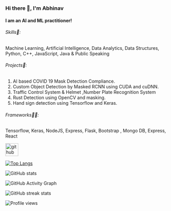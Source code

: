 ### Hi there 👋, I'm Abhinav
#### I am an AI and ML practitioner!

###### Skills📜:
 Machine Learning, Artificial Intelligence, Data Analytics, Data Structures, Python, C++, JavaScript, Java  & Public Speaking

###### Projects🤖:
1. AI based COVID 19 Mask Detection Compliance.      
2. Custom Object Detection by Masked RCNN using CUDA and cuDNN.
3. Traffic Control System & Helmet ,Number Plate Recognition System
4. Rust Detection using OpenCV and masking.
5. Hand sign detection using Tensorflow and Keras.

###### Frameworks👨‍💻:
Tensorflow, Keras, NodeJS, Express, Flask, Bootstrap , Mongo DB, Express, React

[<img src='https://cdn.jsdelivr.net/npm/simple-icons@3.0.1/icons/github.svg' alt='github' height='40'>](https://github.com/abhi9rocks)  

[![Top Langs](https://github-readme-stats.vercel.app/api/top-langs/?username=abhi9rocks)](https://github.com/anuraghazra/github-readme-stats)

![GitHub stats](https://github-readme-stats.vercel.app/api?username=abhi9rocks&show_icons=true)  

![GitHub Activity Graph](https://activity-graph.herokuapp.com/graph?username=abhi9rocks)  

![GitHub streak stats](https://github-readme-streak-stats.herokuapp.com/?user=abhi9rocks)  

![Profile views](https://gpvc.arturio.dev/abhi9rocks)  
